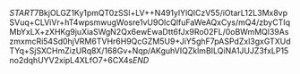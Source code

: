 $START$7BkjOLGZ1Ky1pmQT0zSSl+LV++N491ylYlQlCzV55/iOtarL12L3Mx8vpSVuq+CLViVr+hT4wpsmwugWosre1vU9OlcQlfuFaWeAQxCys/mQ4/zbyCTIqMbYxLX+zXHKg9juXiaSWgN2Qx6ewEwaDtt6fJx9Ro02FL/0oBWmMQl39AszmxmcRi54Sd0hjVRM6TVHr6H9QcGZM5U9+JiY5ghF7pASPdZxl3gxGTXUdTYq+SjSXCHmZizURq8X/168Gv+Nqp/AKguhVIQZklmBILQiNA1JUJZ3fxLP15no2dqhUYV2xipL4XLfO7+6CX4s$END$